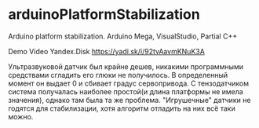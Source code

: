 # arduinoPlatformStabilization
Arduino platform stabilization. Arduino Mega, VisualStudio, Partial C++

Demo Video Yandex.Disk
https://yadi.sk/i/92tvAavmKNuK3A

Ультразвуковой датчик был крайне дешев, никакими программными средствами сгладить его глюки не получилось. В определенный момент он выдает 0 и сбивает градус сервопривода. С тензодатчиком система получалась наиболее простой(и длина платформы не имела значения), однако там была та же проблема. "Игрушечные" датчики не годятся для стабилизации, хотя алгоритм отладить на них всё таки можно. 
